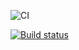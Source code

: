 ![CI](https://github.com/Poriadinsky/ajs-1/actions/workflows/web.yml/badge.svg)

[![Build status](https://ci.appveyor.com/api/projects/status/19y71pyqt91j90p0?svg=true)](https://ci.appveyor.com/project/Poriadinsky/ajs-4-testing)
